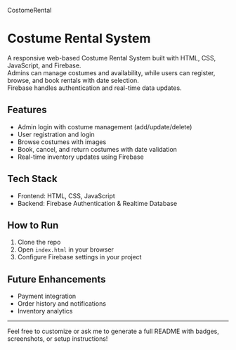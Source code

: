 CostomeRental

# Costume Rental System

A responsive web-based Costume Rental System built with HTML, CSS, JavaScript, and Firebase.  
Admins can manage costumes and availability, while users can register, browse, and book rentals with date selection.  
Firebase handles authentication and real-time data updates.

## Features

- Admin login with costume management (add/update/delete)
- User registration and login
- Browse costumes with images
- Book, cancel, and return costumes with date validation
- Real-time inventory updates using Firebase

## Tech Stack

- Frontend: HTML, CSS, JavaScript
- Backend: Firebase Authentication & Realtime Database

## How to Run

1. Clone the repo
2. Open `index.html` in your browser
3. Configure Firebase settings in your project

## Future Enhancements

- Payment integration
- Order history and notifications
- Inventory analytics

---

Feel free to customize or ask me to generate a full README with badges, screenshots, or setup instructions!

